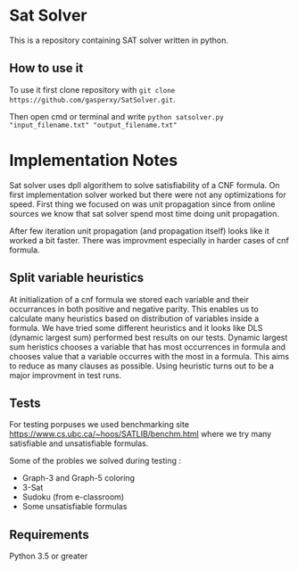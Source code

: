 # Sat Solver

This is a repository containing SAT solver written in python. 

## How to use it
To use it first clone repository with `git clone https://github.com/gasperxy/SatSolver.git`.

Then open cmd or terminal and write `python satsolver.py "input_filename.txt" "output_filename.txt"`

# Implementation Notes

Sat solver uses dpll algorithem to solve satisfiability of a CNF formula. On first implementation solver worked but there were not any optimizations for speed.
First thing we focused on was unit propagation since from online sources we know that sat solver spend most time doing unit propagation.

After few iteration unit propagation (and propagation itself) looks like it worked a bit faster. There was improvment especially in harder cases of cnf formula.

## Split variable heuristics

At initialization of a cnf formula we stored each variable and their occurrances in both positive and negative parity. This enables us to calculate many heuristics
based on distribution of variables inside a formula. We have tried some different heuristics and it looks like DLS (dynamic largest sum) performed best results on our tests.
Dynamic largest sum heristics chooses a variable that has most occurrences in formula and chooses value that a variable occurres with the most in a formula. This
aims to reduce as many clauses as possible. Using heuristic turns out to be a major improvment in test runs.

## Tests

For testing porpuses we used benchmarking site https://www.cs.ubc.ca/~hoos/SATLIB/benchm.html where we try many satisfiable and unsatisfiable formulas.

Some of the probles we solved during testing :
 * Graph-3 and Graph-5 coloring
 * 3-Sat 
 * Sudoku (from e-classroom)
 * Some unsatisfiable formulas 
 
 ## Requirements
  Python 3.5 or greater

